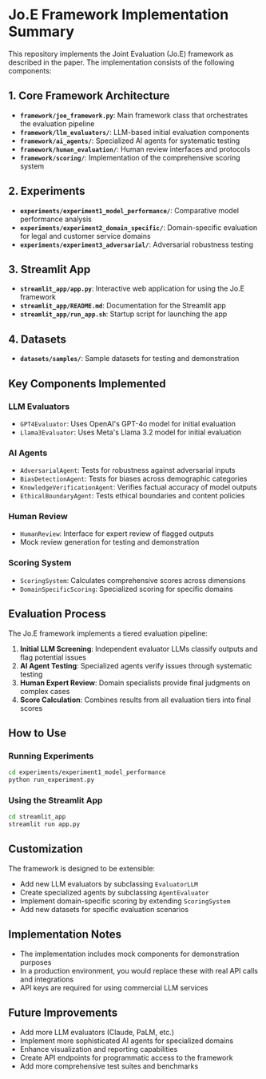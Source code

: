 # Jo.E Framework Implementation Summary

This repository implements the Joint Evaluation (Jo.E) framework as described in the paper. The implementation consists of the following components:

## 1. Core Framework Architecture

- **`framework/joe_framework.py`**: Main framework class that orchestrates the evaluation pipeline
- **`framework/llm_evaluators/`**: LLM-based initial evaluation components
- **`framework/ai_agents/`**: Specialized AI agents for systematic testing
- **`framework/human_evaluation/`**: Human review interfaces and protocols
- **`framework/scoring/`**: Implementation of the comprehensive scoring system

## 2. Experiments

- **`experiments/experiment1_model_performance/`**: Comparative model performance analysis
- **`experiments/experiment2_domain_specific/`**: Domain-specific evaluation for legal and customer service domains
- **`experiments/experiment3_adversarial/`**: Adversarial robustness testing

## 3. Streamlit App

- **`streamlit_app/app.py`**: Interactive web application for using the Jo.E framework
- **`streamlit_app/README.md`**: Documentation for the Streamlit app
- **`streamlit_app/run_app.sh`**: Startup script for launching the app

## 4. Datasets

- **`datasets/samples/`**: Sample datasets for testing and demonstration

## Key Components Implemented

### LLM Evaluators
- `GPT4Evaluator`: Uses OpenAI's GPT-4o model for initial evaluation
- `Llama3Evaluator`: Uses Meta's Llama 3.2 model for initial evaluation

### AI Agents
- `AdversarialAgent`: Tests for robustness against adversarial inputs
- `BiasDetectionAgent`: Tests for biases across demographic categories
- `KnowledgeVerificationAgent`: Verifies factual accuracy of model outputs
- `EthicalBoundaryAgent`: Tests ethical boundaries and content policies

### Human Review
- `HumanReview`: Interface for expert review of flagged outputs
- Mock review generation for testing and demonstration

### Scoring System
- `ScoringSystem`: Calculates comprehensive scores across dimensions
- `DomainSpecificScoring`: Specialized scoring for specific domains

## Evaluation Process

The Jo.E framework implements a tiered evaluation pipeline:

1. **Initial LLM Screening**: Independent evaluator LLMs classify outputs and flag potential issues
2. **AI Agent Testing**: Specialized agents verify issues through systematic testing
3. **Human Expert Review**: Domain specialists provide final judgments on complex cases
4. **Score Calculation**: Combines results from all evaluation tiers into final scores

## How to Use

### Running Experiments
```bash
cd experiments/experiment1_model_performance
python run_experiment.py
```

### Using the Streamlit App
```bash
cd streamlit_app
streamlit run app.py
```

## Customization

The framework is designed to be extensible:

- Add new LLM evaluators by subclassing `EvaluatorLLM`
- Create specialized agents by subclassing `AgentEvaluator`
- Implement domain-specific scoring by extending `ScoringSystem`
- Add new datasets for specific evaluation scenarios

## Implementation Notes

- The implementation includes mock components for demonstration purposes
- In a production environment, you would replace these with real API calls and integrations
- API keys are required for using commercial LLM services

## Future Improvements

- Add more LLM evaluators (Claude, PaLM, etc.)
- Implement more sophisticated AI agents for specialized domains
- Enhance visualization and reporting capabilities
- Create API endpoints for programmatic access to the framework
- Add more comprehensive test suites and benchmarks
